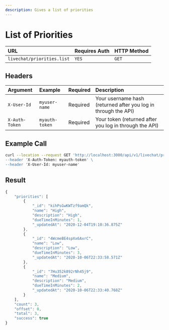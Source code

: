 ```yaml
---
description: Gives a list of priorities
---
```


# List of Priorities

| URL | Requires Auth | HTTP Method |
| :--- | :--- | :--- |
| `livechat/priorities.list` | `YES` | `GET` |

## Headers

| Argument | Example | Required | Description |
| :--- | :--- | :--- | :--- |
| `X-User-Id` | `myuser-name` | Required | Your username hash \(returned after you log in through the API\) |
| `X-Auth-Token` | `myauth-token` | Required | Your token \(returned after you log in through the API\) |

## Example Call

```bash
curl --location --request GET 'http://localhost:3000/api/v1/livechat/priorities.list\
--header 'X-Auth-Token: myauth-token' \
--header 'X-User-Id: myuser-name'
```

## Result

```javascript
{
    "priorities": [
        {
            "_id": "kihPsGwKWTzf9amQk",
            "name": "High",
            "description": "High",
            "dueTimeInMinutes": 1,
            "_updatedAt": "2020-12-04T19:10:36.875Z"
        },
        {
            "_id": "4WcmeBE4spXx6AxrC",
            "name": "Low",
            "description": "Low",
            "dueTimeInMinutes": 3,
            "_updatedAt": "2020-10-06T22:33:58.571Z"
        },
        {
            "_id": "7Hu352k892rNh45j9",
            "name": "Medium",
            "description": "Medium",
            "dueTimeInMinutes": 2,
            "_updatedAt": "2020-10-06T22:33:40.768Z"
        }
    ],
    "count": 3,
    "offset": 0,
    "total": 3,
    "success": true
}
```

